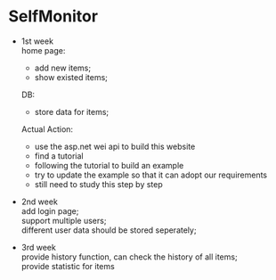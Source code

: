 SelfMonitor
===========
* 1st week  
  home page:
  * add new items;  
  * show existed items;  

  DB:
  * store data for items;

  Actual Action:
  * use the asp.net wei api to build this website
  * find a tutorial
  * following the tutorial to build an example
  * try to update the example so that it can adopt our requirements
  * still need to study this step by step

* 2nd week  
  add login page;  
  support multiple users;  
  different user data should be stored seperately;  
* 3rd week  
  provide history function, can check the history of all items;  
  provide statistic for items
  

